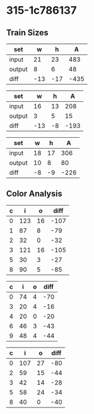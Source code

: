 # 315-1c786137
## Train Sizes

|set|w|h|A|
|---|---|---|---|
|input|21|23|483|
|output|8|6|48|
|diff|-13|-17|-435|


|set|w|h|A|
|---|---|---|---|
|input|16|13|208|
|output|3|5|15|
|diff|-13|-8|-193|


|set|w|h|A|
|---|---|---|---|
|input|18|17|306|
|output|10|8|80|
|diff|-8|-9|-226|


## Color Analysis

|c|i|o|diff|
|---|---|---|---|
|0|123|16|-107|
|1|87|8|-79|
|2|32|0|-32|
|3|121|16|-105|
|5|30|3|-27|
|8|90|5|-85|


|c|i|o|diff|
|---|---|---|---|
|0|74|4|-70|
|3|20|4|-16|
|4|20|0|-20|
|6|46|3|-43|
|9|48|4|-44|


|c|i|o|diff|
|---|---|---|---|
|0|107|27|-80|
|2|59|15|-44|
|3|42|14|-28|
|5|58|24|-34|
|8|40|0|-40|

